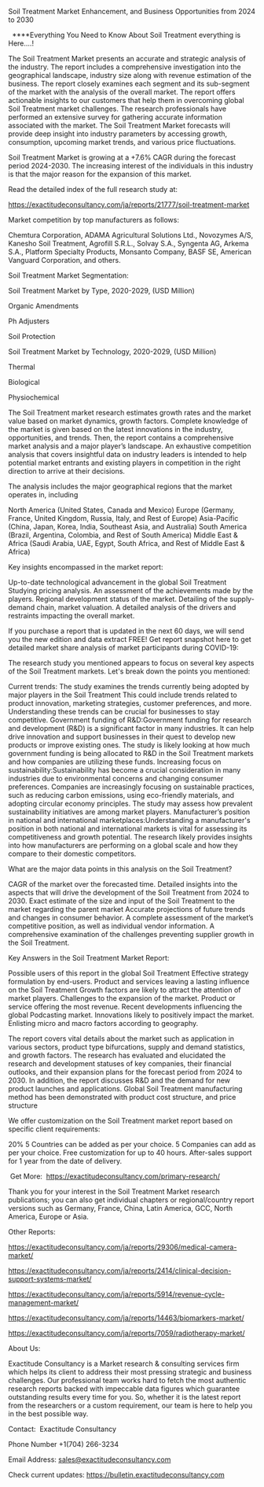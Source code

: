 Soil Treatment Market Enhancement, and Business Opportunities from 2024 to 2030

  ****Everything You Need to Know About Soil Treatment everything is Here....!

The Soil Treatment Market presents an accurate and strategic analysis of the industry. The report includes a comprehensive investigation into the geographical landscape, industry size along with revenue estimation of the business. The report closely examines each segment and its sub-segment of the market with the analysis of the overall market. The report offers actionable insights to our customers that help them in overcoming global Soil Treatment market challenges. The research professionals have performed an extensive survey for gathering accurate information associated with the market. The Soil Treatment Market forecasts will provide deep insight into industry parameters by accessing growth, consumption, upcoming market trends, and various price fluctuations.

Soil Treatment Market is growing at a +7.6% CAGR during the forecast period 2024-2030. The increasing interest of the individuals in this industry is that the major reason for the expansion of this market.

Read the detailed index of the full research study at:

https://exactitudeconsultancy.com/ja/reports/21777/soil-treatment-market

Market competition by top manufacturers as follows:

Chemtura Corporation, ADAMA Agricultural Solutions Ltd., Novozymes A/S, Kanesho Soil Treatment, Agrofill S.R.L., Solvay S.A., Syngenta AG, Arkema S.A., Platform Specialty Products, Monsanto Company, BASF SE, American Vanguard Corporation, and others.

Soil Treatment Market Segmentation:

Soil Treatment Market by Type, 2020-2029, (USD Million)

Organic Amendments

Ph Adjusters

Soil Protection

Soil Treatment Market by Technology, 2020-2029, (USD Million)

Thermal

Biological

Physiochemical

The Soil Treatment market research estimates growth rates and the market value based on market dynamics, growth factors. Complete knowledge of the market is given based on the latest innovations in the industry, opportunities, and trends. Then, the report contains a comprehensive market analysis and a major player’s landscape. An exhaustive competition analysis that covers insightful data on industry leaders is intended to help potential market entrants and existing players in competition in the right direction to arrive at their decisions.

The analysis includes the major geographical regions that the market operates in, including

North America (United States, Canada and Mexico)
Europe (Germany, France, United Kingdom, Russia, Italy, and Rest of Europe)
Asia-Pacific (China, Japan, Korea, India, Southeast Asia, and Australia)
South America (Brazil, Argentina, Colombia, and Rest of South America)
Middle East & Africa (Saudi Arabia, UAE, Egypt, South Africa, and Rest of Middle East & Africa)

Key insights encompassed in the market report:

Up-to-date technological advancement in the global Soil Treatment
Studying pricing analysis.
An assessment of the achievements made by the players.
Regional development status of the market.
Detailing of the supply-demand chain, market valuation.
A detailed analysis of the drivers and restraints impacting the overall market.

If you purchase a report that is updated in the next 60 days, we will send you the new edition and data extract FREE! Get report snapshot here to get detailed market share analysis of market participants during COVID-19:

The research study you mentioned appears to focus on several key aspects of the Soil Treatment markets. Let's break down the points you mentioned:

Current trends: The study examines the trends currently being adopted by major players in the Soil Treatment This could include trends related to product innovation, marketing strategies, customer preferences, and more. Understanding these trends can be crucial for businesses to stay competitive.
Government funding of R&D:Government funding for research and development (R&D) is a significant factor in many industries. It can help drive innovation and support businesses in their quest to develop new products or improve existing ones. The study is likely looking at how much government funding is being allocated to R&D in the Soil Treatment markets and how companies are utilizing these funds.
Increasing focus on sustainability:Sustainability has become a crucial consideration in many industries due to environmental concerns and changing consumer preferences. Companies are increasingly focusing on sustainable practices, such as reducing carbon emissions, using eco-friendly materials, and adopting circular economy principles. The study may assess how prevalent sustainability initiatives are among market players.
Manufacturer’s position in national and international marketplaces:Understanding a manufacturer's position in both national and international markets is vital for assessing its competitiveness and growth potential. The research likely provides insights into how manufacturers are performing on a global scale and how they compare to their domestic competitors.

What are the major data points in this analysis on the Soil Treatment?

CAGR of the market over the forecasted time.
Detailed insights into the aspects that will drive the development of the Soil Treatment from 2024 to 2030.
Exact estimate of the size and input of the Soil Treatment to the market regarding the parent market
Accurate projections of future trends and changes in consumer behavior. A complete assessment of the market’s competitive position, as well as individual vendor information.
A comprehensive examination of the challenges preventing supplier growth in the Soil Treatment.

Key Answers in the Soil Treatment Market Report:

Possible users of this report in the global Soil Treatment
Effective strategy formulation by end-users.
Product and services leaving a lasting influence on the Soil Treatment
Growth factors are likely to attract the attention of market players.
Challenges to the expansion of the market.
Product or service offering the most revenue.
Recent developments influencing the global Podcasting market.
Innovations likely to positively impact the market.
Enlisting micro and macro factors according to geography.

The report covers vital details about the market such as application in various sectors, product type bifurcations, supply and demand statistics, and growth factors. The research has evaluated and elucidated the research and development statuses of key companies, their financial outlooks, and their expansion plans for the forecast period from 2024 to 2030. In addition, the report discusses R&D and the demand for new product launches and applications. Global Soil Treatment manufacturing method has been demonstrated with product cost structure, and price structure

We offer customization on the Soil Treatment market report based on specific client requirements:

20%
5 Countries can be added as per your choice.
5 Companies can add as per your choice.
Free customization for up to 40 hours.
After-sales support for 1 year from the date of delivery.

 Get More:  https://exactitudeconsultancy.com/primary-research/

Thank you for your interest in the Soil Treatment Market research publications; you can also get individual chapters or regional/country report versions such as Germany, France, China, Latin America, GCC, North America, Europe or Asia.

Other Reports:

https://exactitudeconsultancy.com/ja/reports/29306/medical-camera-market/

https://exactitudeconsultancy.com/ja/reports/2414/clinical-decision-support-systems-market/

https://exactitudeconsultancy.com/ja/reports/5914/revenue-cycle-management-market/

https://exactitudeconsultancy.com/ja/reports/14463/biomarkers-market/

https://exactitudeconsultancy.com/ja/reports/7059/radiotherapy-market/

About Us:

Exactitude Consultancy is a Market research & consulting services firm which helps its client to address their most pressing strategic and business challenges. Our professional team works hard to fetch the most authentic research reports backed with impeccable data figures which guarantee outstanding results every time for you. So, whether it is the latest report from the researchers or a custom requirement, our team is here to help you in the best possible way.

Contact:  Exactitude Consultancy

Phone Number +1(704) 266-3234

Email Address: sales@exactitudeconsultancy.com

Check current updates: https://bulletin.exactitudeconsultancy.com
